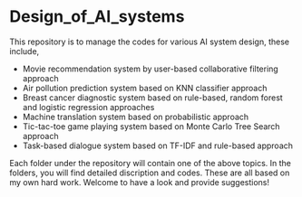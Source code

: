 # Design_of_AI_systems
This repository is to manage the codes for various AI system design, these include,
- Movie recommendation system by user-based collaborative filtering approach
- Air pollution prediction system based on KNN classifier approach
- Breast cancer diagnostic system based on rule-based, random forest and logistic regression approaches
- Machine translation system based on probabilistic approach
- Tic-tac-toe game playing system based on Monte Carlo Tree Search approach
- Task-based dialogue system based on TF-IDF and rule-based approach

Each folder under the repository will contain one of the above topics. In the folders, you will find detailed discription and codes. 
These are all based on my own hard work. Welcome to have a look and provide suggestions!  
